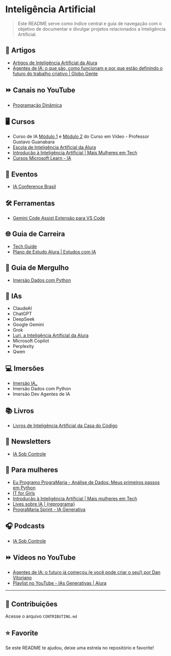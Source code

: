 # Inteligência Artificial

> Este README serve como índice central e guia de navegação com o objetivo de documentar e divulgar projetos relacionados a Inteligência Artificial.

## 📝 Artigos 

- [Artigos de Inteligência Artificial da Alura](https://www.alura.com.br/artigos/inteligencia-artificial)
- [Agentes de IA: o que são, como funcionam e por que estão definindo o futuro do trabalho criativo | Globo Gente](https://gente.globo.com/agentes-de-ia-o-que-sao-e-como-funcionam/)


## :fast_forward: Canais no YouTube

- [Programação Dinâmica](https://www.youtube.com/@pgdinamica)


## 🖥️ Cursos

- Curso de IA [Módulo 1](https://www.cursoemvideo.com/curso/curso-gratis-de-inteligencia-artificial/) e [Módulo 2](https://www.cursoemvideo.com/curso/curso-gratis-de-inteligencia-artificial-modulo-02/) do Curso em Vídeo - Professor Gustavo Guanabara
- [Escola de Inteligência Artificial da Alura](https://www.alura.com.br/escola-inteligencia-artificial)
- [Introdução à Inteligência Artificial | Mais Mulheres em Tech](https://www.maismulheres.tech/courses/introducao-inteligencia-artificial)
- [Cursos Microsoft Learn - IA](https://learn.microsoft.com/pt-br/training/browse/?subjects=artificial-intelligence)


## 📆 Eventos

- [IA Conference Brasil](https://www.iaconferencebrasil.com.br/)


## 🛠️ Ferramentas

- [Gemini Code Assist Extensão para VS Code](https://marketplace.visualstudio.com/items?itemName=Google.geminicodeassist)


## 🌐 Guia de Carreira

- [Tech Guide](https://techguide.sh/pt-BR/path/inteligencia-artificial/)
- [Plano de Estudo Alura | Estudos com IA](https://cursos.alura.com.br/estudos-com-ia-anamariasilva-1750857292515-p954220)
  

## :bookmark_tabs: Guia de Mergulho

- [Imersão Dados com Python](https://grupoalura.notion.site/Imers-o-Dados-com-Python-Guia-de-Mergulho-226379bdd09b808ca2e3d4d95a56b1ce)


## :robot: IAs

- ClaudeAI
- ChatGPT
- DeepSeek
- Google Gemini
- Grok
- [Luri, a Inteligência Artificial da Alura](https://www.alura.com.br/luri-inteligencia-artificial)
- Microsoft Copilot
- Perplexity
- Qwen

## :computer: Imersões

- [Imersão IA_](https://alura.com.br/imersao-ia-google-gemini-iii?utm_source=stars&utm_medium=Ana_maria&utm_campaign=imersao-ia-google-gemini-iii_inscricoes)
- Imersão Dados com Python
- Imersão Dev Agentes de IA

## 📚 Livros

- [Livros de Inteligência Artificial da Casa do Código](https://www.casadocodigo.com.br/collections/inteligencia-artificial)


## 📨 Newsletters

- [IA Sob Controle](https://conteudo.alura.com.br/newsletter-fora-de-controle)


## :woman: Para mulheres

- [Eu Programo PrograMaria - Análise de Dados: Meus primeiros passos em Python](https://www.programaria.org/cursos-programaria/analise-dados-primeiros-passos-python/)
- [IT for Girls](https://www.maismulheres.tech/courses/it-for-girls-2025)
- [Introdução à Inteligência Artificial | Mais mulheres em Tech](https://www.maismulheres.tech/courses/introducao-inteligencia-artificial)
- [Lives sobre IA | {reprograma}](https://www.instagram.com/reel/DCRwVaGPsSG/?utm_source=ig_web_copy_link&igsh=MzRlODBiNWFlZA==)
- [PrograMaria Sprint - IA Generativa](https://vamosjuntes.programaria.org/programaria-sprint-ia-generativa)


## 🎧 Podcasts

- [IA Sob Controle](https://www.hipsters.network/podcasts/iasobcontrole)


## :fast_forward: Vídeos no YouTube

- [Agentes de IA: o futuro já começou (e você pode criar o seu!) por Dan Vitoriano](https://www.youtube.com/watch?v=yR2ZjfZTng4)
- [Playlist no YouTube - IAs Generativas | Alura](https://youtube.com/playlist?list=PLh2Y_pKOa4Ud316ih975nbh3YbF5R4uZP&si=Bue0FUztIL4mynzm)


---

## 🤝 Contribuições

Acesse o arquivo `CONTRIBUTING.md`


## ⭐ Favorite

Se este README te ajudou, deixe uma estrela no repositório e favorite! 
